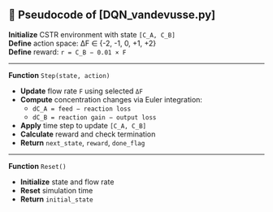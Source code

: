 ## 📘 Pseudocode of [DQN_vandevusse.py]

**Initialize** CSTR environment with state `[C_A, C_B]`  
**Define** action space: ΔF ∈ {-2, -1, 0, +1, +2}  
**Define** reward: `r = C_B − 0.01 × F`

---

**Function** `Step(state, action)`  
- **Update** flow rate `F` using selected `ΔF`  
- **Compute** concentration changes via Euler integration:  
  - `dC_A = feed − reaction loss`  
  - `dC_B = reaction gain − output loss`  
- **Apply** time step to update `[C_A, C_B]`  
- **Calculate** reward and check termination  
- **Return** `next_state`, `reward`, `done_flag`

---

**Function** `Reset()`  
- **Initialize** state and flow rate  
- **Reset** simulation time  
- **Return** `initial_state`
